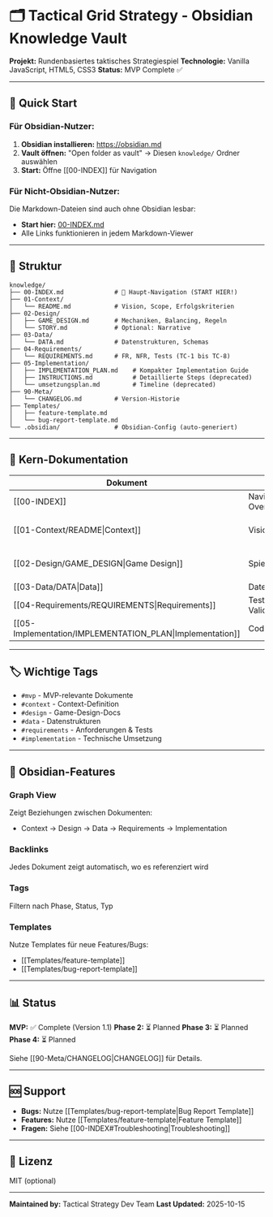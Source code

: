# 🗂️ Tactical Grid Strategy - Obsidian Knowledge Vault

**Projekt:** Rundenbasiertes taktisches Strategiespiel
**Technologie:** Vanilla JavaScript, HTML5, CSS3
**Status:** MVP Complete ✅

---

## 🚀 Quick Start

### Für Obsidian-Nutzer:
1. **Obsidian installieren:** https://obsidian.md
2. **Vault öffnen:** "Open folder as vault" → Diesen `knowledge/` Ordner auswählen
3. **Start:** Öffne [[00-INDEX]] für Navigation

### Für Nicht-Obsidian-Nutzer:
Die Markdown-Dateien sind auch ohne Obsidian lesbar:
- **Start hier:** [00-INDEX.md](00-INDEX.md)
- Alle Links funktionieren in jedem Markdown-Viewer

---

## 📂 Struktur

```
knowledge/
├── 00-INDEX.md              # 🎯 Haupt-Navigation (START HIER!)
├── 01-Context/
│   └── README.md            # Vision, Scope, Erfolgskriterien
├── 02-Design/
│   ├── GAME_DESIGN.md       # Mechaniken, Balancing, Regeln
│   └── STORY.md             # Optional: Narrative
├── 03-Data/
│   └── DATA.md              # Datenstrukturen, Schemas
├── 04-Requirements/
│   └── REQUIREMENTS.md      # FR, NFR, Tests (TC-1 bis TC-8)
├── 05-Implementation/
│   ├── IMPLEMENTATION_PLAN.md    # Kompakter Implementation Guide
│   ├── INSTRUCTIONS.md           # Detaillierte Steps (deprecated)
│   └── umsetzungsplan.md         # Timeline (deprecated)
├── 90-Meta/
│   └── CHANGELOG.md         # Version-Historie
├── Templates/
│   ├── feature-template.md
│   └── bug-report-template.md
└── .obsidian/               # Obsidian-Config (auto-generiert)
```

---

## 🎯 Kern-Dokumentation

| Dokument | Zweck | Zielgruppe |
|----------|-------|------------|
| [[00-INDEX]] | Navigation & Overview | Alle |
| [[01-Context/README\|Context]] | Vision & Scope | Product Owner, Devs |
| [[02-Design/GAME_DESIGN\|Game Design]] | Spielmechaniken | Game Designer, Devs |
| [[03-Data/DATA\|Data]] | Datenstrukturen | Devs |
| [[04-Requirements/REQUIREMENTS\|Requirements]] | Tests & Validierung | QA, Devs |
| [[05-Implementation/IMPLEMENTATION_PLAN\|Implementation]] | Code-Guide | Devs |

---

## 🏷️ Wichtige Tags

- `#mvp` - MVP-relevante Dokumente
- `#context` - Context-Definition
- `#design` - Game-Design-Docs
- `#data` - Datenstrukturen
- `#requirements` - Anforderungen & Tests
- `#implementation` - Technische Umsetzung

---

## 🔗 Obsidian-Features

### Graph View
Zeigt Beziehungen zwischen Dokumenten:
- Context → Design → Data → Requirements → Implementation

### Backlinks
Jedes Dokument zeigt automatisch, wo es referenziert wird

### Tags
Filtern nach Phase, Status, Typ

### Templates
Nutze Templates für neue Features/Bugs:
- [[Templates/feature-template]]
- [[Templates/bug-report-template]]

---

## 📊 Status

**MVP:** ✅ Complete (Version 1.1)
**Phase 2:** ⏳ Planned
**Phase 3:** ⏳ Planned
**Phase 4:** ⏳ Planned

Siehe [[90-Meta/CHANGELOG|CHANGELOG]] für Details.

---

## 🆘 Support

- **Bugs:** Nutze [[Templates/bug-report-template|Bug Report Template]]
- **Features:** Nutze [[Templates/feature-template|Feature Template]]
- **Fragen:** Siehe [[00-INDEX#Troubleshooting|Troubleshooting]]

---

## 📜 Lizenz

MIT (optional)

---

**Maintained by:** Tactical Strategy Dev Team
**Last Updated:** 2025-10-15
